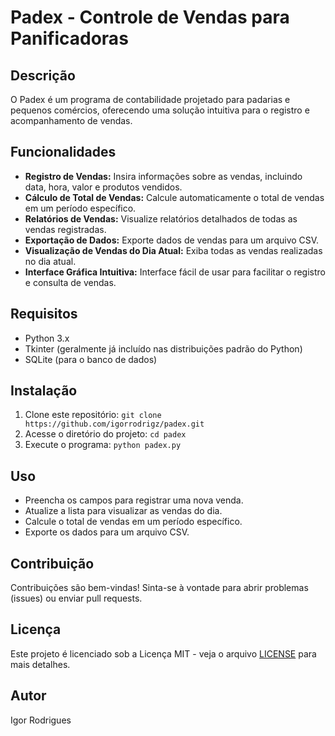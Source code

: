 # Padex - Controle de Vendas para Panificadoras

## Descrição
O Padex é um programa de contabilidade projetado para padarias e pequenos comércios, oferecendo uma solução intuitiva para o registro e acompanhamento de vendas.

## Funcionalidades
- **Registro de Vendas:** Insira informações sobre as vendas, incluindo data, hora, valor e produtos vendidos.
- **Cálculo de Total de Vendas:** Calcule automaticamente o total de vendas em um período específico.
- **Relatórios de Vendas:** Visualize relatórios detalhados de todas as vendas registradas.
- **Exportação de Dados:** Exporte dados de vendas para um arquivo CSV.
- **Visualização de Vendas do Dia Atual:** Exiba todas as vendas realizadas no dia atual.
- **Interface Gráfica Intuitiva:** Interface fácil de usar para facilitar o registro e consulta de vendas.

## Requisitos
- Python 3.x
- Tkinter (geralmente já incluído nas distribuições padrão do Python)
- SQLite (para o banco de dados)

## Instalação
1. Clone este repositório: `git clone https://github.com/igorrodrigz/padex.git`
2. Acesse o diretório do projeto: `cd padex`
3. Execute o programa: `python padex.py`

## Uso
- Preencha os campos para registrar uma nova venda.
- Atualize a lista para visualizar as vendas do dia.
- Calcule o total de vendas em um período específico.
- Exporte os dados para um arquivo CSV.

## Contribuição
Contribuições são bem-vindas! Sinta-se à vontade para abrir problemas (issues) ou enviar pull requests.

## Licença
Este projeto é licenciado sob a Licença MIT - veja o arquivo [LICENSE](LICENSE) para mais detalhes.
## Autor
Igor Rodrigues
